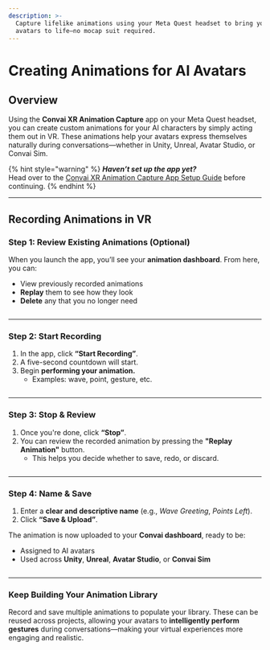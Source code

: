 ```yaml
---
description: >-
  Capture lifelike animations using your Meta Quest headset to bring your AI
  avatars to life—no mocap suit required.
---
```


# Creating Animations for AI Avatars

## **Overview**

Using the **Convai XR Animation Capture** app on your Meta Quest headset, you can create custom animations for your AI characters by simply acting them out in VR. These animations help your avatars express themselves naturally during conversations—whether in Unity, Unreal, Avatar Studio, or Convai Sim.

{% hint style="warning" %}
&#x20;_**Haven’t set up the app yet?**_\
Head over to the [Convai XR Animation Capture App Setup Guide](convai-xr-animation-capture-app-setup.md) before continuing.
{% endhint %}

***

## **Recording Animations in VR**

### **Step 1: Review Existing Animations (Optional)**

When you launch the app, you’ll see your **animation dashboard**. From here, you can:

* View previously recorded animations
* **Replay** them to see how they look
* **Delete** any that you no longer need

<figure><img src="https://lh7-rt.googleusercontent.com/docsz/AD_4nXdeV2U8qhR1oXLcsQtZ_ub9vc0PUVz9smmnFFWxFB7y1P4vnhCdbq_xUmvA6dpA5RdNC1dbM9hmF2Zg3LrhKl0W8B_45JTzkROALb_5buc1K2GCcav2gDIXHxrKWxE-Pvv3nzkz?key=fHPO8I8f-LT0qsfmTXmKpQ" alt=""><figcaption></figcaption></figure>

***

### **Step 2: Start Recording**

1. In the app, click **“Start Recording”**.
2. A five-second countdown will start.
3. Begin **performing your animation.**
   * Examples: wave, point, gesture, etc.

<figure><img src="https://lh7-rt.googleusercontent.com/docsz/AD_4nXdxfyAn02JjXB7I4kAQ_wfDsPve7fqi3zuip5X8AwPhd2iS8l82nQx1oMXH720iThbg0C1r496WwfCO8gCjZ4-ywbjO1lwF2LMAAjbbI-OcqoaZ2jcLDGptZdMrOl3Dp2DieiNvlw?key=fHPO8I8f-LT0qsfmTXmKpQ" alt=""><figcaption></figcaption></figure>

***

### **Step 3: Stop & Review**

1. Once you're done, click **“Stop”**.
2. You can review the recorded animation by pressing the **"Replay Animation"** button.
   * This helps you decide whether to save, redo, or discard.

<figure><img src="https://lh7-rt.googleusercontent.com/docsz/AD_4nXcPdnEXTN5mCYICBWGOIjdljVTJsTQZYqQC2WuokXXfv4nauC2Nf6n1h2Q_no2lO61G-ajwhqU-Tf2EFjhV5F5_otXWLVKHJqDNglDvrypYD-iV54lOc-eWbHp7lB8MsadlYnmw7g?key=fHPO8I8f-LT0qsfmTXmKpQ" alt=""><figcaption></figcaption></figure>

***

### **Step 4: Name & Save**

1. Enter a **clear and descriptive name** (e.g., _Wave Greeting_, _Points Left_).
2. Click **“Save & Upload”**.

The animation is now uploaded to your **Convai dashboard**, ready to be:

* Assigned to AI avatars
* Used across **Unity**, **Unreal**, **Avatar Studio**, or **Convai Sim**

<figure><img src="https://lh7-rt.googleusercontent.com/docsz/AD_4nXcDFw3AjkgglpSp66Ml08sNIPq5G7nEYLaPZ7CCMwX4Vi8wKol2_3GX23fPuOBJF7xlsIsQT9ADSZuZeogu-Hp29Atcre2q9Xz6eD_oSIlE1TZIevI4SCOqZ3mpIbVYDRY80jo4eQ?key=fHPO8I8f-LT0qsfmTXmKpQ" alt=""><figcaption></figcaption></figure>

***

### **Keep Building Your Animation Library**

Record and save multiple animations to populate your library. These can be reused across projects, allowing your avatars to **intelligently perform gestures** during conversations—making your virtual experiences more engaging and realistic.
